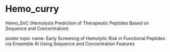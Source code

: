 # Hemo_curry
Hemo_SnC (Hemolysis Prediction of Therapeutic Peptides Based on Sequence and Concentration)

poster topic name: Early Screening of Hemolytic Risk in Functional Peptides via Ensemble AI Using Sequence and Concentration Features
